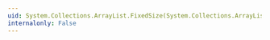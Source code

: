 ```yaml
---
uid: System.Collections.ArrayList.FixedSize(System.Collections.ArrayList)
internalonly: False
---
```

